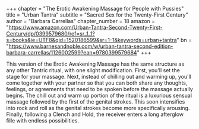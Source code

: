 +++
chapter = "The Erotic Awakening Massage for People with Pussies"
title = "Urban Tantra"
subtitle = "Sacred Sex for the Twenty-First Century"
author = "Barbara Carrellas"
chapter_number = 18
amazon = "https://www.amazon.com/Urban-Tantra-Second-Twenty-First-Century/dp/0399579680/ref=sr_1_1?s=books&ie=UTF8&qid=1520186599&sr=1-1&keywords=urban+tantra"
bn = "https://www.barnesandnoble.com/w/urban-tantra-second-edition-barbara-carrellas/1126002599?ean=9780399579684"
+++

This version of the Erotic Awakening Massage has the same structure as any other Tantric ritual, with one slight modification. First, you'll set the stage for your massage. Next, instead of chilling out and warming up, you'll come together with your partner so that you can both share any thoughts, feelings, or agreements that need to be spoken before the massage actually begins. The chill out and warm up portion of the ritual is a luxurious sensual massage followed by the first of the genital strokes. This soon intensifies into rock and roll as the genital strokes become more specifically arousing. Finally, following a Clench and Hold, the receiver enters a long afterglow fille with endless possibilities. 